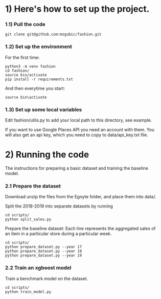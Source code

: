 # 1) Here's how to set up the project.

### 1.1) Pull the code
```
git clone git@github.com:mzgubic/fashion.git
```

### 1.2) Set up the environment
For the first time:
```
python3 -m venv fashion
cd fashion/
source bin/activate
pip install -r requirements.txt
```

And then everytime you start:
```
source bin\activate
```

### 1.3) Set up some local variables

Edit fashion/utils.py to add your local path to this directory, see example.

If you want to use Google Places API you need an account with them. You will
also get an api key, which you need to copy to data/api\_key.txt file.

# 2) Running the code

The instructions for preparing a basic dataset and training the baseline
model.

### 2.1 Prepare the dataset

Download unzip the files from the Egnyte folder, and place them into data/.

Split the 2018-2019 into separate datasets by running
```
cd scripts/
python split_sales.py
```

Prepare the baseline dataset: Each line represents the aggregated sales of an
item in a particular store during a particular week.
```
cd scripts/
python prepare_dataset.py --year 17
python prepare_dataset.py --year 18
python prepare_dataset.py --year 19
```

### 2.2 Train an xgboost model

Train a benchmark model on the dataset.

```
cd scripts/
python train_model.py
```





